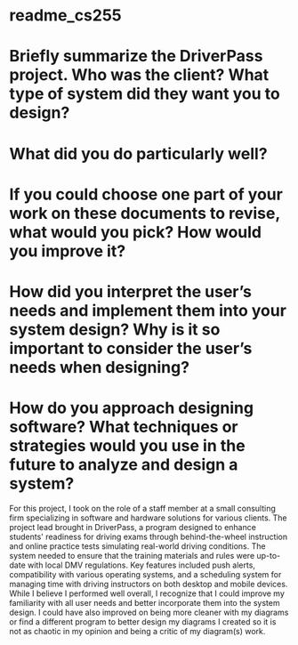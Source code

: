 # readme_cs255

# Briefly summarize the DriverPass project. Who was the client? What type of system did they want you to design?
# What did you do particularly well?
# If you could choose one part of your work on these documents to revise, what would you pick? How would you improve it?
# How did you interpret the user’s needs and implement them into your system design? Why is it so important to consider the user’s needs when designing?
# How do you approach designing software? What techniques or strategies would you use in the future to analyze and design a system?

For this project, I took on the role of a staff member at a small consulting firm specializing in software and hardware solutions for various clients. The project
lead brought in DriverPass, a program designed to enhance students' readiness for driving exams through behind-the-wheel instruction and online practice tests
simulating real-world driving conditions. The system needed to ensure that the training materials and rules were up-to-date with local DMV regulations. Key features
included push alerts, compatibility with various operating systems, and a scheduling system for managing time with driving instructors on both desktop and mobile
devices. While I believe I performed well overall, I recognize that I could improve my familiarity with all user needs and better incorporate them into the system
design. I could have also improved on being more cleaner with my diagrams or find a different program to better design my diagrams I created so it is not as chaotic
in my opinion and being a critic of my diagram(s) work.
